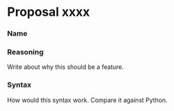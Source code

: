 # Proposal xxxx
### Name
### Reasoning
Write about why this should be a feature.
### Syntax
How would this syntax work. Compare it against Python.